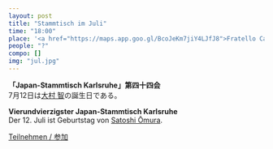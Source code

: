 ```yaml
---
layout: post
title: "Stammtisch im Juli"
time: "18:00"
place: '<a href="https://maps.app.goo.gl/BcoJeKm7jiY4LJfJ8">Fratello Caputo</a>'
people: "?"
compo: []
img: "jul.jpg"
---
```



**「Japan-Stammtisch Karlsruhe」第四十四会**  
7月12日は[大村 智](https://ja.wikipedia.org/wiki/%E5%A4%A7%E6%9D%91%E6%99%BA)の誕生日である。

**Vierundvierzigster Japan-Stammtisch Karlsruhe**  
Der 12. Juli ist Geburtstag von [Satoshi Ōmura](https://de.wikipedia.org/wiki/Satoshi_%C5%8Cmura). 

[Teilnehmen / 参加](https://nuudel.digitalcourage.de/kO2EdYEgO8cYy7Sz)
